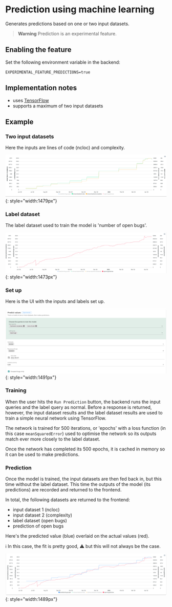 # Prediction using machine learning

Generates predictions based on one or two input datasets.

> **Warning**
> Prediction is an experimental feature.

## Enabling the feature

Set the following environment variable in the backend:

    EXPERIMENTAL_FEATURE_PREDICTIONS=true

## Implementation notes

- uses [TensorFlow](https://www.tensorflow.org/)
- supports a maximum of two input datasets

## Example

### Two input datasets

Here the inputs are lines of code (ncloc) and complexity.

![Line graph showing two correlated variables - ncloc and complexity - growing over time](img/predict1.png){: style="width:1479px"}

### Label dataset

The label dataset used to train the model is 'number of open bugs'.

![Line graph showing upward tred of open bugs](img/predict2.png){: style="width:1473px"}

### Set up

Here is the UI with the inputs and labels set up.

![Screenshot of the prediction component showing complexity and ncloc as inputs and open bugs as label](img/predict3.png){: style="width:1491px"}

### Training

When the user hits the `Run Prediction` button, the backend runs the input queries and the label query as normal. Before a response is returned, however, the input dataset results and the label dataset results are used to train a simple neural network using TensorFlow.

The network is trained for 500 iterations, or 'epochs' with a loss function (in this case `meanSquaredError`) used to optimise the network so its outputs match ever more closely to the label dataset.

Once the network has completed its 500 epochs, it is cached in memory so it can be used to make predictions.

### Prediction

Once the model is trained, the input datasets are then fed back in, but this time without the label dataset. This time the outputs of the model (its predictions) are recorded and returned to the frontend.

In total, the following datasets are returned to the frontend:

- input dataset 1 (ncloc)
- input dataset 2 (complexity)
- label dataset (open bugs)
- prediction of open bugs

Here's the predicted value (blue) overlaid on the actual values (red).

ℹ️ In this case, the fit is pretty good, ⚠️ but this will not always be the case.

![Line graph showing the predicted open bugs compared with open bugs](img/predict4.png){: style="width:1489px"}
